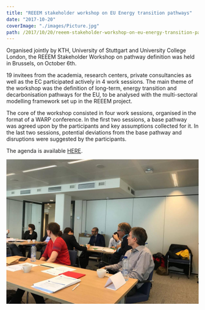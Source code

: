 ```yaml
---
title: "REEEM stakeholder workshop on EU Energy transition pathways"
date: "2017-10-20"
coverImage: "./images/Picture.jpg"
path: /2017/10/20/reeem-stakeholder-workshop-on-eu-energy-transition-pathways/
---
```


Organised jointly by KTH, University of Stuttgart and University College London, the REEEM Stakeholder Workshop on pathway definition was held in Brussels, on October 6th.

19 invitees from the academia, research centers, private consultancies as well as the EC participated actively in 4 work sessions. The main theme of the workshop was the definition of long-term, energy transition and decarbonisation pathways for the EU, to be analysed with the multi-sectoral modelling framework set up in the REEEM project.

The core of the workshop consisted in four work sessions, organised in the format of a WARP conference. In the first two sessions, a base pathway was agreed upon by the participants and key assumptions collected for it. In the last two sessions, potential deviations from the base pathway and disruptions were suggested by the participants.

The agenda is available [HERE](../uploads/2017/11/REEEM-1stWS_agenda.pdf).

![Stakeholder workshop participants](./images/Picture.jpg)
